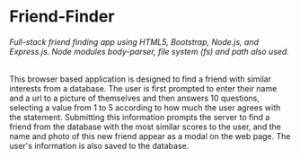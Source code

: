 # Friend-Finder

###### Full-stack friend finding app using HTML5, Bootstrap, Node.js, and Express.js. Node modules body-parser, file system (fs) and path also used.

This browser based application is designed to find a friend with similar interests from a database. The user is first prompted to enter their name and a url to a picture of themselves and then answers 10 questions, selecting a value from 1 to 5 according to how much the user agrees with the statement. Submitting this information prompts the server to find a friend from the database with the most similar scores to the user, and the name and photo of this new friend appear as a modal on the web page. The user's information is also saved to the database.
